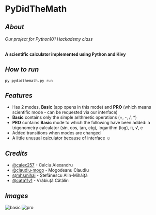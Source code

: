 # PyDidTheMath

## _About_
###### _Our project for Python101 Hackademy class_
#### A scientific calculator implemented using Python and Kivy



## _How to run_

```py pydidthemath.py run```



## _Features_
- Has 2 modes, **Basic** (app opens in this mode) and **PRO** (which means scientific mode - can be requested via our interface)
- **Basic** contains only the simple arithmetic operations (+, -, /, *) 
- **PRO** contains **Basic** mode to which the following have been added: a trigonometry calculator (sin, cos, tan, ctg), logarithm (log), π,  √, e
- Added transitions when modes are changed
- A little unusual calculator because of interface ☺️



## _Credits_
- [@calex257](https://github.com/calex257) - Calciu Alexandru
- [@claudiu-mogo](https://github.com/claudiu-mogo) - Mogodeanu Claudiu
- [@mhsmihai](https://github.com/mhsmihai) - Ștefănescu Alin-Mihăiță
- [@cata11v1](https://github.com/cata11v1) - Vrăbiuță Cătălin


## _Images_


![basic](https://user-images.githubusercontent.com/102616353/169023255-6beb0fda-bff6-4efb-aaea-293670c2a1dd.png)
![pro](https://user-images.githubusercontent.com/102616353/169023311-0bcc6e36-7a09-400f-87ae-84f2b2b46200.jpg)


